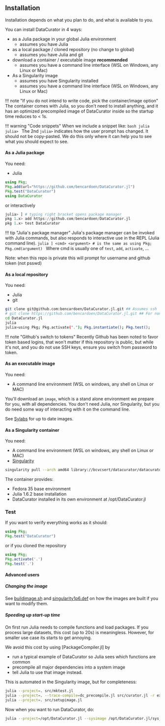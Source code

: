## Installation
Installation depends on what you plan to do, and what is available to you.

You can install DataCurator in 4 ways:
- as a Julia package in your global Julia environment
  - assumes you have Julia
- as a local package / cloned repository (no change to global)
  - assumes you have Julia and git
- download a container / executable image **recommended**
  - assumes you have a command line interface (WSL on Windows, any Linux or Mac)
- As a Singularity image
  - assumes you have Singularity installed
  - assumes you have a command line interface (WSL on Windows, any Linux or Mac)


!!! note "If you do not intend to write code, pick the container/image option"
    The container comes with Julia, so you don't need to install anything, and it has an optimized precompiled image of DataCurator inside so the startup time reduces to < 1s.


!!! warning "Code snippets"
    When we include a snippet like:
    ```bash
    julia
    julia>
    ```
    The 2nd `julia>` indicates how the user prompt has changed. It should not be copy-pasted.
    We do this only where it can help you to see what you should expect to see.

#### As a Julia package
You need:
- Julia

```julia
using Pkg;
Pkg.add(url="https://github.com/bencardoen/DataCurator.jl")
Pkg.test("DataCurator")
using DataCurator
```
or interactively
```julia
julia> ] # typing right bracket opens package manager
pkg 1.x> add https://github.com/bencardoen/DataCurator.jl
pkg 1.x> test DataCurator
```
!!! tip "Julia's package manager"
    Julia's package manager can be invoked with Julia commands, but also responds to interactive use in the REPL (Julia command line).
    ```julia
    ]
    <cmd> <argument>
    # is the same as
    using Pkg; Pkg.cmd(argument)
    ```
    Where cmd is usually one of `test`, `add`, `activate`, ...

Note: when this repo is private this will prompt for username and github token (not psswd)

#### As a local repository
You need:
- Julia
- git

```bash
git clone git@github.com:bencardoen/DataCurator.jl.git ## Assumes ssh
# git clone https://github.com/bencardoen/DataCurator.jl.git ## For non SSH
cd DataCurator.jl
julia
julia>using Pkg; Pkg.activate("."); Pkg.instantiate(); Pkg.test();
```
!!! note "Github's switch to tokens"
    Recently Github has been noted to favor token based logins, that won't matter if this repository is public, but while it's not, and you do not use SSH keys, ensure you switch from password to token.

#### As an executable image
You need:
- A command line environment (WSL on windows, any shell on Linux or MAC)

You'll download an `image`, which is a stand alone environment we prepare for you, with all dependencies. You don't need Julia, nor Singularity, but you do need some way of interacting with it on the command line.

See [Sylabs](https://cloud.sylabs.io/library/bcvcsert/datacurator/datacurator_f35_j1.6) for up to date images.

#### As a Singularity container
You need:
- A command line environment (WSL on windows, any shell on Linux or MAC)
- [Singularity](https://singularity-docs.readthedocs.io/en/latest/)
```bash
singularity pull --arch amd64 library://bcvcsert/datacurator/datacurator_f35_j1.6:0.0.1
```

The container provides:
- Fedora 35 base environment
- Julia 1.6.2 base installation
- DataCurator installed in its own environment at /opt/DataCurator.jl

### Test
If you want to verify everything works as it should:
```julia
using Pkg;
Pkg.test("DataCurator")
```
or if you cloned the repository
```julia
using Pkg;
Pkg.activate('.')
Pkg.test('.')
```

#### Advanced users

##### Changing the image
See [buildimage.sh](buildimage.sh) and [singularity1p6.def](singularity1p6.def) on how the images are built if you want to modify them.

##### Speeding up start-up time
On first run Julia needs to compile functions and load packages. If you process large datasets, this cost (up to 20s) is meaningless. However, for smaller use case its starts to get annoying.

We avoid this cost by using [PackageCompiler.jl] by
- run a typical example of DataCurator so Julia sees which functions are common
- precompile all major dependencies into a system image
- tell Julia to use that image instead.

This is automated in the Singularity image, but for completeness:
```bash
julia --project=. src/mktest.jl
julia --project=. --trace-compile=dc_precompile.jl src/curator.jl -r example_recipes/aggregate_new_api.toml
julia --project=. src/setupimage.jl
```
Now when you want to run DataCurator, do:
```bash
julia --project=/opt/DataCurator.jl --sysimage /opt/DataCurator.jl/sys_img.so /opt/DataCurator.jl/src/curator.jl --recipe <YOURRECIPE.TOML>
```
